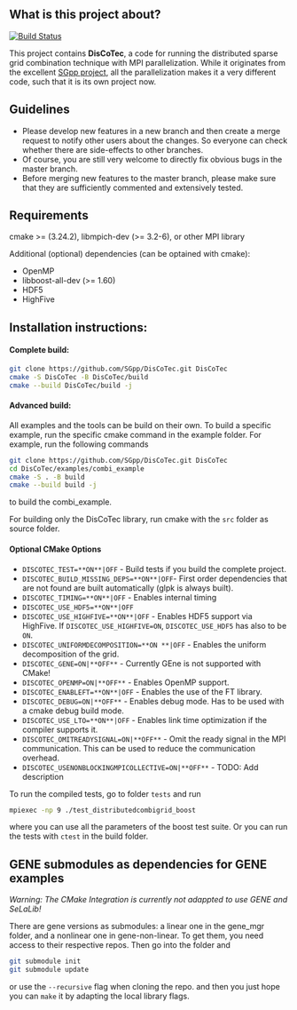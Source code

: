 What is this project about?
---------------------------
[![Build Status](https://simsgs.informatik.uni-stuttgart.de/jenkins/buildStatus/icon?job=DisCoTec-master)](https://simsgs.informatik.uni-stuttgart.de/jenkins/view/DisCoTec/job/DisCoTec-master/)

This project contains __DisCoTec__, a code for running the distributed sparse grid combination technique with MPI parallelization. While it originates from the excellent [SGpp project](https://github.com/SGpp/SGpp), all the parallelization makes it a very different code, such that it is its own project now.

Guidelines
---------
*  Please develop new features in a new branch and then create a merge request 
to notify other users about the changes. So everyone can check whether there are 
side-effects to other branches.
* Of course, you are still very welcome to directly fix obvious bugs in the 
master branch.
* Before merging new features to the master branch, please make sure that they
are sufficiently commented and extensively tested.

Requirements
--------------
cmake >= (3.24.2),
libmpich-dev (>= 3.2-6), or other MPI library

Additional (optional) dependencies (can be optained with cmake):
- OpenMP
- libboost-all-dev (>= 1.60)
- HDF5
- HighFive 

Installation instructions: 
--------------------------
#### Complete build:
```bash
git clone https://github.com/SGpp/DisCoTec.git DisCoTec
cmake -S DisCoTec -B DisCoTec/build
cmake --build DisCoTec/build -j
```

#### Advanced build:

All examples and the tools can be build on their own. To build a specific example, run the specific cmake command in the example folder. For example, run the following commands
```bash
git clone https://github.com/SGpp/DisCoTec.git DisCoTec
cd DisCoTec/examples/combi_example
cmake -S . -B build
cmake --build build -j
```
to build the combi_example.


For building only the DisCoTec library, run cmake with the `src` folder as source folder.

#### Optional CMake Options
- `DISCOTEC_TEST=**ON**|OFF` - Build tests if you build the complete project.
- `DISCOTEC_BUILD_MISSING_DEPS=**ON**|OFF`- First order dependencies that are not found are built automatically (glpk is always built).
- `DISCOTEC_TIMING=**ON**|OFF` - Enables internal timing
- `DISCOTEC_USE_HDF5=**ON**|OFF`
- `DISCOTEC_USE_HIGHFIVE=**ON**|OFF` - Enables HDF5 support via HighFive. If `DISCOTEC_USE_HIGHFIVE=ON`, `DISCOTEC_USE_HDF5` has also to be `ON`.
- `DISCOTEC_UNIFORMDECOMPOSITION=**ON **|OFF` - Enables the uniform decomposition of the grid.
- `DISCOTEC_GENE=ON|**OFF**` - Currently GEne is not supported with CMake!
- `DISCOTEC_OPENMP=ON|**OFF**` - Enables OpenMP support.
- `DISCOTEC_ENABLEFT=**ON**|OFF` - Enables the use of the FT library.
- `DISCOTEC_DEBUG=ON|**OFF**` - Enables debug mode. Has to be used with a cmake debug build mode.
- `DISCOTEC_USE_LTO=**ON**|OFF` - Enables link time optimization if the compiler supports it.
- `DISCOTEC_OMITREADYSIGNAL=ON|**OFF**` - Omit the ready signal in the MPI communication. This can be used to reduce the communication overhead.
- `DISCOTEC_USENONBLOCKINGMPICOLLECTIVE=ON|**OFF**` - TODO: Add description


To run the compiled tests, go to folder `tests` and run
```bash
mpiexec -np 9 ./test_distributedcombigrid_boost
```
where you can use all the parameters of the boost test suite.
Or you can run the tests with `ctest` in the build folder.


GENE  submodules as dependencies for GENE examples
----------------
_Warning: The CMake Integration is currently not adappted to use GENE and SeLaLib!_

There are gene versions as submodules: a linear one in the gene_mgr folder, and 
a nonlinear one in gene-non-linear. To get them, you need access to their 
respective repos. Then go into the folder and

``` bash
git submodule init
git submodule update
```
or use the `--recursive` flag when cloning the repo.
and then you just hope you can `make` it by adapting the local library flags.